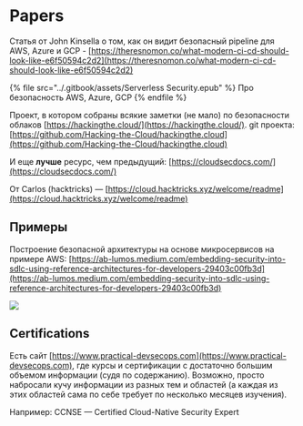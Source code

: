 # Papers

Статья от John Kinsella о том, как он видит безопасный pipeline для AWS, Azure и GCP - [https://theresnomon.co/what-modern-ci-cd-should-look-like-e6f50594c2d2](https://theresnomon.co/what-modern-ci-cd-should-look-like-e6f50594c2d2)

{% file src="../.gitbook/assets/Serverless Security.epub" %}
Про безопасность AWS, Azure, GCP
{% endfile %}

Проект, в котором собраны всякие заметки (не мало) по безопасности облаков [https://hackingthe.cloud/](https://hackingthe.cloud/). git проекта: [https://github.com/Hacking-the-Cloud/hackingthe.cloud](https://github.com/Hacking-the-Cloud/hackingthe.cloud)

И еще **лучше** ресурс, чем предыдущий: [https://cloudsecdocs.com/](https://cloudsecdocs.com/)

От Carlos (hacktricks) — [https://cloud.hacktricks.xyz/welcome/readme](https://cloud.hacktricks.xyz/welcome/readme)

## Примеры

Построение безопасной архитектуры на основе микросервисов на примере AWS: [https://ab-lumos.medium.com/embedding-security-into-sdlc-using-reference-architectures-for-developers-29403c00fb3d](https://ab-lumos.medium.com/embedding-security-into-sdlc-using-reference-architectures-for-developers-29403c00fb3d)

![](../.gitbook/assets/photo\_2021-04-15\_09-32-54.jpg)

## Certifications

Есть сайт [https://www.practical-devsecops.com](https://www.practical-devsecops.com), где курсы и сертификации с достаточно большим объемом информации (судя по содержанию). Возможно, просто набросали кучу информации из разных тем и областей (а каждая из этих областей сама по себе требует по несколько месяцев изучения).

Например: CCNSE — Certified Cloud-Native Security Expert
